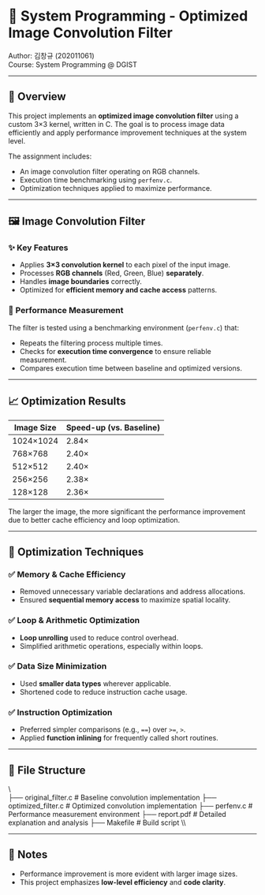 # 🧠 System Programming - Optimized Image Convolution Filter

Author: 김창규 (202011061)  
Course: System Programming @ DGIST  

---

## 📌 Overview

This project implements an **optimized image convolution filter** using a custom 3×3 kernel, written in C. The goal is to process image data efficiently and apply performance improvement techniques at the system level.

The assignment includes:
- An image convolution filter operating on RGB channels.
- Execution time benchmarking using `perfenv.c`.
- Optimization techniques applied to maximize performance.

---

## 🖼️ Image Convolution Filter

### ✨ Key Features
- Applies **3×3 convolution kernel** to each pixel of the input image.
- Processes **RGB channels** (Red, Green, Blue) **separately**.
- Handles **image boundaries** correctly.
- Optimized for **efficient memory and cache access** patterns.

### 🧪 Performance Measurement
The filter is tested using a benchmarking environment (`perfenv.c`) that:
- Repeats the filtering process multiple times.
- Checks for **execution time convergence** to ensure reliable measurement.
- Compares execution time between baseline and optimized versions.

---

## 📈 Optimization Results

| Image Size | Speed-up (vs. Baseline) |
|------------|--------------------------|
| 1024×1024  | 2.84×                    |
| 768×768    | 2.40×                    |
| 512×512    | 2.40×                    |
| 256×256    | 2.38×                    |
| 128×128    | 2.36×                    |

The larger the image, the more significant the performance improvement due to better cache efficiency and loop optimization.

---

## 🔧 Optimization Techniques

### ✅ Memory & Cache Efficiency
- Removed unnecessary variable declarations and address allocations.
- Ensured **sequential memory access** to maximize spatial locality.

### ✅ Loop & Arithmetic Optimization
- **Loop unrolling** used to reduce control overhead.
- Simplified arithmetic operations, especially within loops.

### ✅ Data Size Minimization
- Used **smaller data types** wherever applicable.
- Shortened code to reduce instruction cache usage.

### ✅ Instruction Optimization
- Preferred simpler comparisons (e.g., `==`) over `>=`, `>`.
- Applied **function inlining** for frequently called short routines.

---

## 📂 File Structure
\\\
├── original_filter.c # Baseline convolution implementation 
├── optimized_filter.c # Optimized convolution implementation 
├── perfenv.c # Performance measurement environment 
├── report.pdf # Detailed explanation and analysis 
├── Makefile # Build script 
\\\

---

## 📝 Notes

- Performance improvement is more evident with larger image sizes.
- This project emphasizes **low-level efficiency** and **code clarity**.
